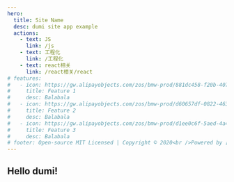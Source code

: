 ```yaml
---
hero:
  title: Site Name
  desc: dumi site app example
  actions:
    - text: JS
      link: /js
    - text: 工程化
      link: /工程化
    - text: react相关
      link: /react相关/react
# features:
#   - icon: https://gw.alipayobjects.com/zos/bmw-prod/881dc458-f20b-407b-947a-95104b5ec82b/k79dm8ih_w144_h144.png
#     title: Feature 1
#     desc: Balabala
#   - icon: https://gw.alipayobjects.com/zos/bmw-prod/d60657df-0822-4631-9d7c-e7a869c2f21c/k79dmz3q_w126_h126.png
#     title: Feature 2
#     desc: Balabala
#   - icon: https://gw.alipayobjects.com/zos/bmw-prod/d1ee0c6f-5aed-4a45-a507-339a4bfe076c/k7bjsocq_w144_h144.png
#     title: Feature 3
#     desc: Balabala
# footer: Open-source MIT Licensed | Copyright © 2020<br />Powered by [dumi](https://d.umijs.org)
---
```


## Hello dumi!

